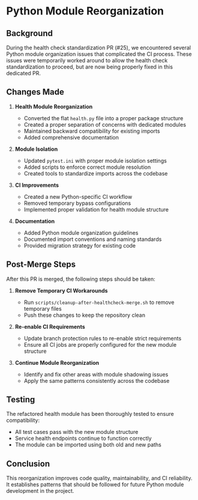 # Python Module Reorganization

## Background

During the health check standardization PR (#25), we encountered several Python module organization issues that complicated the CI process. These issues were temporarily worked around to allow the health check standardization to proceed, but are now being properly fixed in this dedicated PR.

## Changes Made

1. **Health Module Reorganization**
   - Converted the flat `health.py` file into a proper package structure
   - Created a proper separation of concerns with dedicated modules
   - Maintained backward compatibility for existing imports
   - Added comprehensive documentation

2. **Module Isolation**
   - Updated `pytest.ini` with proper module isolation settings
   - Added scripts to enforce correct module resolution
   - Created tools to standardize imports across the codebase

3. **CI Improvements**
   - Created a new Python-specific CI workflow
   - Removed temporary bypass configurations
   - Implemented proper validation for health module structure

4. **Documentation**
   - Added Python module organization guidelines
   - Documented import conventions and naming standards
   - Provided migration strategy for existing code

## Post-Merge Steps

After this PR is merged, the following steps should be taken:

1. **Remove Temporary CI Workarounds**
   - Run `scripts/cleanup-after-healthcheck-merge.sh` to remove temporary files
   - Push these changes to keep the repository clean

2. **Re-enable CI Requirements**
   - Update branch protection rules to re-enable strict requirements
   - Ensure all CI jobs are properly configured for the new module structure

3. **Continue Module Reorganization**
   - Identify and fix other areas with module shadowing issues
   - Apply the same patterns consistently across the codebase

## Testing

The refactored health module has been thoroughly tested to ensure compatibility:

- All test cases pass with the new module structure
- Service health endpoints continue to function correctly
- The module can be imported using both old and new paths

## Conclusion

This reorganization improves code quality, maintainability, and CI reliability. It establishes patterns that should be followed for future Python module development in the project.